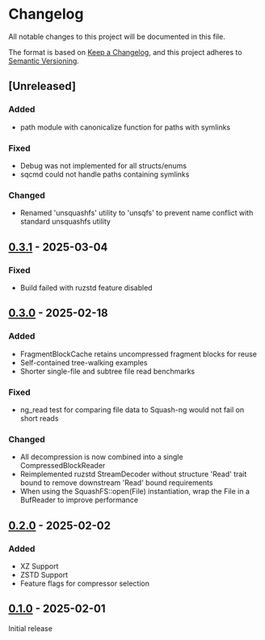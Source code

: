# Changelog

All notable changes to this project will be documented in this file.

The format is based on [Keep a Changelog](https://keepachangelog.com/en/1.1.0/),
and this project adheres to [Semantic Versioning](https://semver.org/spec/v2.0.0.html).

## [Unreleased]

### Added

- path module with canonicalize function for paths with symlinks

### Fixed

- Debug was not implemented for all structs/enums
- sqcmd could not handle paths containing symlinks

### Changed

- Renamed 'unsquashfs' utility to 'unsqfs' to prevent name conflict with standard unsquashfs utility

## [0.3.1] - 2025-03-04

### Fixed

- Build failed with ruzstd feature disabled

## [0.3.0] - 2025-02-18

### Added

- FragmentBlockCache retains uncompressed fragment blocks for reuse
- Self-contained tree-walking examples
- Shorter single-file and subtree file read benchmarks

### Fixed

- ng_read test for comparing file data to Squash-ng would not fail on short reads

### Changed

- All decompression is now combined into a single CompressedBlockReader
- Reimplemented ruzstd StreamDecoder without structure 'Read' trait bound to remove downstream 'Read' bound requirements
- When using the SquashFS::open(File) instantiation, wrap the File in a BufReader to improve performance

## [0.2.0] - 2025-02-02

### Added

- XZ Support
- ZSTD Support
- Feature flags for compressor selection

## [0.1.0] - 2025-02-01

Initial release

[0.3.1]: https://github.com/klhowell/squinter/compare/v0.3.0...v0.3.1
[0.3.0]: https://github.com/klhowell/squinter/compare/v0.2.0...v0.3.0
[0.2.0]: https://github.com/klhowell/squinter/compare/v0.1.0...v0.2.0
[0.1.0]: https://github.com/klhowell/squinter/releases/tag/v0.1.0
